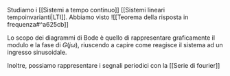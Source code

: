 Studiamo i [[Sistemi a tempo continuo]] [[Sistemi lineari tempoinvarianti|LTI]].
Abbiamo visto 
![[Teorema della risposta in frequenza#^a625cb]]

Lo scopo dei diagrammi di Bode è quello di rappresentare graficamente il modulo e la fase di $G(j\omega)$, riuscendo a capire come reagisce il sistema ad un ingresso sinusoidale.

Inoltre, possiamo rappresentare i segnali periodici con la [[Serie di fourier]]